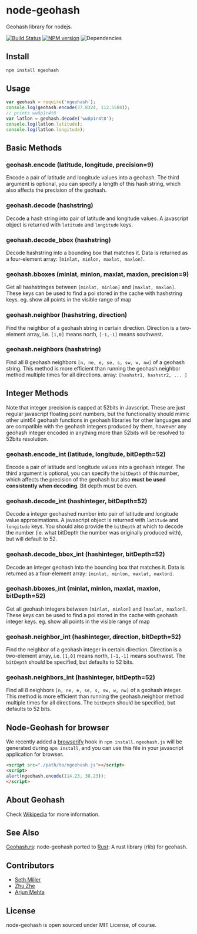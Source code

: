 node-geohash
============

Geohash library for nodejs.

[![Build Status](https://travis-ci.org/sunng87/node-geohash.svg)](https://travis-ci.org/sunng87/node-geohash)
[![NPM version](https://badge.fury.io/js/ngeohash.svg)](http://badge.fury.io/js/ngeohash)
![Dependencies](https://david-dm.org/sunng87/node-geohash.png)

## Install

```bash
npm install ngeohash
```


## Usage

```javascript
var geohash = require('ngeohash');
console.log(geohash.encode(37.8324, 112.5584));
// prints ww8p1r4t8
var latlon = geohash.decode('ww8p1r4t8');
console.log(latlon.latitude);
console.log(latlon.longitude);
```


## Basic Methods

### geohash.encode (latitude, longitude, precision=9)

Encode a pair of latitude and longitude values into a geohash. The third argument is optional, you can specify a length of this hash string, which also affects the precision of the geohash.


### geohash.decode (hashstring)

Decode a hash string into pair of latitude and longitude values. A javascript object is returned with `latitude` and `longitude` keys.


### geohash.decode_bbox (hashstring)

Decode hashstring into a bounding box that matches it. Data is returned as a four-element array: `[minlat, minlon, maxlat, maxlon]`.


### geohash.bboxes (minlat, minlon, maxlat, maxlon, precision=9)

Get all hashstringes between `[minlat, minlon]` and `[maxlat, maxlon]`. These keys can be used to find a poi stored in the cache with hashstring keys. eg. show all points in the visible range of map


### geohash.neighbor (hashstring, direction)

Find the neighbor of a geohash string in certain direction. Direction is a two-element array, i.e. `[1,0]` means north, `[-1,-1]` means southwest.


### geohash.neighbors (hashstring)

Find all 8 geohash neighbors `[n, ne, e, se, s, sw, w, nw]` of a geohash string. This method is more efficient than running the geohash.neighbor method multiple times for all directions. array: `[hashstr1, hashstr2, ... ]`




## Integer Methods

Note that integer precision is capped at 52bits in Javscript. These are just regular javascript floating point numbers, but the functionality should mimic other uint64 geohash functions in geohash libraries for other languages and are compatible with the geohash integers produced by them, however any geohash integer encoded in anything more than 52bits will be resolved to 52bits resolution.


### geohash.encode_int (latitude, longitude, bitDepth=52)

Encode a pair of latitude and longitude values into a geohash integer. The third argument is optional, you can specify the `bitDepth` of this number, which affects the precision of the geohash but also **must be used consistently when decoding**. Bit depth must be even.


### geohash.decode_int (hashinteger, bitDepth=52)

Decode a integer geohashed number into pair of latitude and longitude value approximations. A javascript object is returned with `latitude` and `longitude` keys. You should also provide the `bitDepth` at which to decode the number (ie. what bitDepth the number was originally produced with), but will default to 52.


### geohash.decode_bbox_int (hashinteger, bitDepth=52)

Decode an integer geohash into the bounding box that matches it. Data is returned as a four-element array: `[minlat, minlon, maxlat, maxlon]`.


### geohash.bboxes_int (minlat, minlon, maxlat, maxlon, bitDepth=52)

Get all geohash integers between `[minlat, minlon]` and `[maxlat, maxlon]`. These keys can be used to find a poi stored in the cache with geohash integer keys. eg. show all points in the visible range of map


### geohash.neighbor_int (hashinteger, direction, bitDepth=52)

Find the neighbor of a geohash integer in certain direction. Direction is a two-element array, i.e. `[1,0]` means north, `[-1,-1]` means southwest. The `bitDepth` should be specified, but defaults to 52 bits.


### geohash.neighbors_int (hashinteger, bitDepth=52)

Find all 8 neighbors `[n, ne, e, se, s, sw, w, nw]` of a geohash integer. This method is more efficient than running the geohash.neighbor method multiple times for all directions. The `bitDepth` should be specified, but defaults to 52 bits.

## Node-Geohash for browser

We recently added a [browserify](http://browserify.org/) hook in `npm
install`. `ngeohash.js` will be generated during `npm install`, and
you can use this file in your javascript application for browser.

```html
<script src="./path/to/ngeohash.js"></script>
<script>
alert(ngeohash.encode(114.23, 38.23));
</script>
```

## About Geohash

Check [Wikipedia](http://en.wikipedia.org/wiki/Geohash "Wiki page for geohash") for more information.

## See Also

[Geohash.rs](https://github.com/sunng87/geohash.rs): node-geohash ported to [Rust](https://rust-lang.org): A rust library (rlib) for geohash.


## Contributors

* [Seth Miller](https://github.com/four43)
* [Zhu Zhe](https://github.com/zhuzhe1983)
* [Arjun Mehta](https://github.com/arjunmehta)



## License

node-geohash is open sourced under MIT License, of course.

